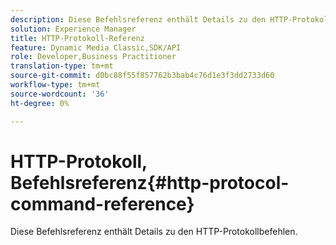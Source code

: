 ```yaml
---
description: Diese Befehlsreferenz enthält Details zu den HTTP-Protokollbefehlen.
solution: Experience Manager
title: HTTP-Protokoll-Referenz
feature: Dynamic Media Classic,SDK/API
role: Developer,Business Practitioner
translation-type: tm+mt
source-git-commit: d0bc88f55f857762b3bab4c76d1e3f3dd2733d60
workflow-type: tm+mt
source-wordcount: '36'
ht-degree: 0%

---
```



# HTTP-Protokoll, Befehlsreferenz{#http-protocol-command-reference}

Diese Befehlsreferenz enthält Details zu den HTTP-Protokollbefehlen.

